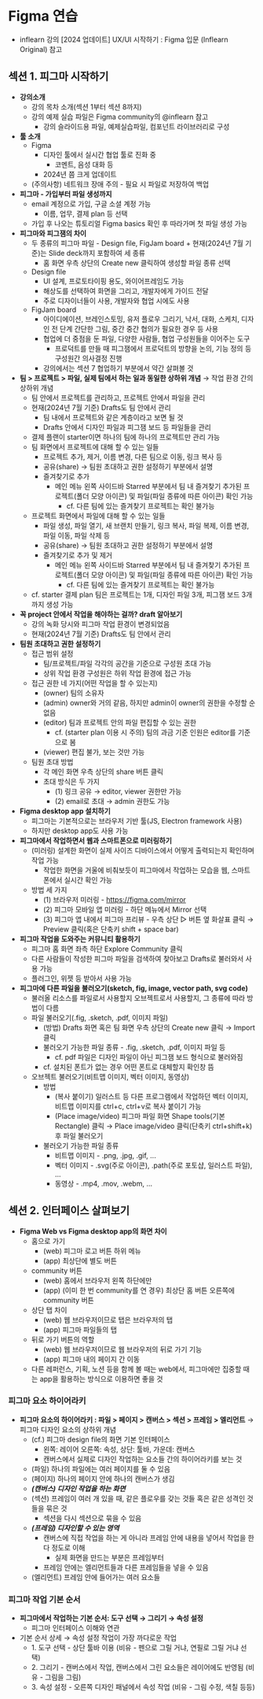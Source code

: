 # Figma 연습

- inflearn 강의 \[2024 업데이트\] UX/UI 시작하기 : Figma 입문 (Inflearn Original) 참고

## 섹션 1. 피그마 시작하기

- **강의소개**
  - 강의 목차 소개\(섹션 1부터 섹션 8까지\)
  - 강의 예제 실습 파일은 Figma community의 @inflearn 참고
    - 강의 슬라이드용 파일, 예제실습파일, 컴포넌트 라이브러리로 구성
- **툴 소개**
  - Figma
    - 디자인 툴에서 실시간 협업 툴로 진화 중
      - 코멘트, 음성 대화 등
    - 2024년 쯤 크게 업데이트
  - (주의사항) 네트워크 장애 주의 - 필요 시 파일로 저장하여 백업
- **피그마 - 가입부터 파일 생성까지**
  - email 계정으로 가입, 구글 소셜 계정 가능
    - 이름, 업무, 결제 plan 등 선택
  - 가입 후 나오는 튜토리얼 Figma basics 확인 후 따라가며 첫 파일 생성 가능
- **피그마와 피그잼의 차이**
  - 두 종류의 피그마 파일 - Design file, FigJam board + 현재(2024년 7월 기준)는 Slide deck까지 포함하여 세 종류
    - 홈 화면 우측 상단의 Create new 클릭하여 생성할 파일 종류 선택
  - Design file
    - UI 설계, 프로토타이핑 용도, 와이어프레임도 가능
    - 해상도를 선택하여 화면을 그리고, 개발자에게 가이드 전달
    - 주로 디자이너들이 사용, 개발자와 협업 시에도 사용
  - FigJam board
    - 아이디에이션, 브레인스토밍, 유저 플로우 그리기, 낙서, 대화, 스케치, 디자인 전 단계 간단한 그림, 중간 중간 협의가 필요한 경우 등 사용
    - 협업에 더 중점을 둔 파일, 다양한 사람들, 협업 구성원들을 이어주는 도구
      - 프로덕트를 만들 때 피그잼에서 프로덕트의 방향을 논의, 기능 정의 등 구성원간 의사결정 진행
    - 강의에서는 섹션 7 협업하기 부분에서 약간 살펴볼 것
- **팀 \> 프로젝트 \> 파일, 실제 팀에서 하는 일과 동일한 상하위 개념** → 작업 환경 간의 상하위 개념
  - 팀 안에서 프로젝트를 관리하고, 프로젝트 안에서 파일을 관리
  - 현재(2024년 7월 기준) Drafts도 팀 안에서 관리
    - 팀 내에서 프로젝트와 같은 계층이라고 보면 될 것
    - Drafts 안에서 디자인 파일과 피그잼 보드 등 파일들을 관리
  - 결제 플랜이 starter이면 하나의 팀에 하나의 프로젝트만 관리 가능
  - 팀 화면에서 프로젝트에 대해 할 수 있는 일들
    - 프로젝트 추가, 제거, 이름 변경, 다른 팀으로 이동, 링크 복사 등
    - 공유(share) → 팀원 초대하고 권한 설정하기 부분에서 설명
    - 즐겨찾기로 추가
      - 메인 메뉴 왼쪽 사이드바 Starred 부분에서 팀 내 즐겨찾기 추가된 프로젝트(폴더 모양 아이콘) 및 파일(파일 종류에 따른 아이콘) 확인 가능
        - cf. 다른 팀에 있는 즐겨찾기 프로젝트는 확인 불가능
  - 프로젝트 화면에서 파일에 대해 할 수 있는 일들
    - 파일 생성, 파일 열기, 새 브랜치 만들기, 링크 복사, 파일 복제, 이름 변경, 파일 이동, 파일 삭제 등
    - 공유(share) → 팀원 초대하고 권한 설정하기 부분에서 설명
    - 즐겨찾기로 추가 및 제거
      - 메인 메뉴 왼쪽 사이드바 Starred 부분에서 팀 내 즐겨찾기 추가된 프로젝트(폴더 모양 아이콘) 및 파일(파일 종류에 따른 아이콘) 확인 가능
        - cf. 다른 팀에 있는 즐겨찾기 프로젝트는 확인 불가능
  - cf. starter 결제 plan 팀은 프로젝트는 1개, 디자인 파일 3개, 피그잼 보드 3개까지 생성 가능
- **꼭 project 안에서 작업을 해야하는 걸까? draft 알아보기**
  - 강의 녹화 당시와 피그마 작업 환경이 변경되었음
  - 현재(2024년 7월 기준) Drafts도 팀 안에서 관리
- **팀원 초대하고 권한 설정하기**
  - 접근 범위 설정
    - 팀/프로젝트/파일 각각의 공간을 기준으로 구성원 초대 가능
    - 상위 작업 환경 구성원은 하위 작업 환경에 접근 가능
  - 접근 권한 네 가지(어떤 작업을 할 수 있는지)
    - (owner) 팀의 소유자
    - (admin) owner와 거의 같음, 하지만 admin이 owner의 권한을 수정할 순 없음
    - (editor) 팀과 프로젝트 안의 파일 편집할 수 있는 권한
      - cf. (starter plan 이용 시 주의) 팀의 과금 기준 인원은 editor를 기준으로 봄
    - (viewer) 편집 불가, 보는 것만 가능
  - 팀원 초대 방법
    - 각 메인 화면 우측 상단의 share 버튼 클릭
    - 초대 방식은 두 가지
      - (1) 링크 공유 → editor, viewer 권한만 가능
      - (2) email로 초대 → admin 권한도 가능
- **Figma desktop app 설치하기**
  - 피그마는 기본적으로는 브라우저 기반 툴(JS, Electron framework 사용)
  - 하지만 desktop app도 사용 가능
- **피그마에서 작업하면서 웹과 스마트폰으로 미러링하기**
  - (미러링) 설계한 화면이 실제 사이즈 디바이스에서 어떻게 출력되는지 확인하며 작업 가능
    - 작업한 화면을 거울에 비춰보듯이 피그마에서 작업하는 모습을 웹, 스마트폰에서 실시간 확인 가능
  - 방법 세 가지
    - (1) 브라우저 미러링 - https://figma.com/mirror
    - (2) 피그마 모바일 앱 미러링 - 하단 메뉴에서 Mirror 선택
    - (3) 피그마 앱 내에서 피그마 프리뷰 - 우측 상단 ▷ 버튼 옆 화살표 클릭 → Preview 클릭(혹은 단축키 shift + space bar)
- **피그마 작업을 도와주는 커뮤니티 활용하기**
  - 피그마 홈 화면 좌측 하단 Explore Community 클릭
  - 다른 사람들이 작성한 피그마 파일을 검색하여 찾아보고 Drafts로 불러와서 사용 가능
  - 플러그인, 위젯 등 받아서 사용 가능
- **피그마에 다른 파일을 불러오기(sketch, fig, image, vector path, svg code)**
  - 불러올 리소스를 파일로서 사용할지 오브젝트로서 사용할지, 그 종류에 따라 방법이 다름
  - 파일 불러오기(.fig, .sketch, .pdf, 이미지 파일)
    - (방법) Drafts 화면 혹은 팀 화면 우측 상단의 Create new 클릭 → Import 클릭
    - 불러오기 가능한 파일 종류 - .fig, .sketch, .pdf, 이미지 파일 등
      - cf. pdf 파일은 디자인 파일이 아닌 피그잼 보드 형식으로 불러와짐
    - cf. 설치된 폰트가 없는 경우 어떤 폰트로 대체할지 확인창 뜸
  - 오브젝트 불러오기(비트맵 이미지, 벡터 이미지, 동영상)
    - 방법
      - (복사 붙이기) 일러스트 등 다른 프로그램에서 작업하던 벡터 이미지, 비트맵 이미지를 ctrl+c, ctrl+v로 복사 붙이기 가능
      - (Place image/video) 피그마 파일 화면 Shape tools(기본 Rectangle) 클릭 → Place image/video 클릭(단축키 ctrl+shift+k) 후 파일 불러오기
    - 불러오기 가능한 파일 종류
      - 비트맵 이미지 - .png, .jpg, .gif, ...
      - 벡터 이미지 - .svg(주로 아이콘), .path(주로 포토샵, 일러스트 파일), ...
      - 동영상 - .mp4, .mov, .webm, ...

## 섹션 2. 인터페이스 살펴보기

- **Figma Web vs Figma desktop app의 화면 차이**
  - 홈으로 가기
    - (web) 피그마 로고 버튼 하위 메뉴
    - (app) 최상단에 별도 버튼
  - community 버튼
    - (web) 홈에서 브라우저 왼쪽 하단에만
    - (app) (이미 한 번 community를 연 경우) 최상단 홈 버튼 오른쪽에 community 버튼
  - 상단 탭 차이
    - (web) 웹 브라우저이므로 탭은 브라우저의 탭
    - (app) 피그마 파일들의 탭
  - 뒤로 가기 버튼의 역할
    - (web) 웹 브라우저이므로 웹 브라우저의 뒤로 가기 기능
    - (app) 피그마 내의 페이지 간 이동
  - 다른 레퍼런스, 기획, 노션 등을 함께 볼 때는 web에서, 피그마에만 집중할 때는 app을 활용하는 방식으로 이용하면 좋을 것

### 피그마 요소 하이어라키

- **피그마 요소의 하이어라키 : 파일 \> 페이지 \> 캔버스 \> 섹션 \> 프레임 \> 엘리먼트** → 피그마 디자인 요소의 상하위 개념
  - (cf.) 피그마 design file의 화면 기본 인터페이스
    - 왼쪽: 레이어 오른쪽: 속성, 상단: 툴바, 가운데: 캔버스
    - 캔버스에서 실제로 디자인 작업하는 요소들 간의 하이어라키를 보는 것
  - (파일) 하나의 파일에는 여러 페이지를 둘 수 있음
  - (페이지) 하나의 페이지 안에 하나의 캔버스가 생김
  - **_(캔버스) 디자인 작업을 하는 화면_**
  - (섹션) 프레임이 여러 개 있을 때, 같은 플로우를 갖는 것들 혹은 같은 성격인 것들을 묶은 것
    - 섹션을 다시 섹션으로 묶을 수 있음
  - **_(프레임) 디자인할 수 있는 영역_**
    - 캔버스에 직접 작업을 하는 게 아니라 프레임 안에 내용을 넣어서 작업을 한다 정도로 이해
      - 실제 화면을 만드는 부분은 프레임부터
    - 프레임 안에는 엘리먼트들과 다른 프레임들을 넣을 수 있음
  - (엘리먼트) 프레임 안에 들어가는 여러 요소들

### 피그마 작업 기본 순서

- **피그마에서 작업하는 기본 순서: 도구 선택 → 그리기 → 속성 설정**
  - 피그마 인터페이스 이해와 연관
- 기본 순서 상세 → 속성 설정 작업이 가장 까다로운 작업
  - 1\. 도구 선택 - 상단 툴바 이용 (비유 - 펜으로 그릴 거냐, 연필로 그릴 거냐 선택)
  - 2\. 그리기 - 캔버스에서 작업, 캔버스에서 그린 요소들은 레이어에도 반영됨 (비유 - 그림을 그림)
  - 3\. 속성 설정 - 오른쪽 디자인 패널에서 속성 작업 (비유 - 그림 수정, 색칠 등등)

